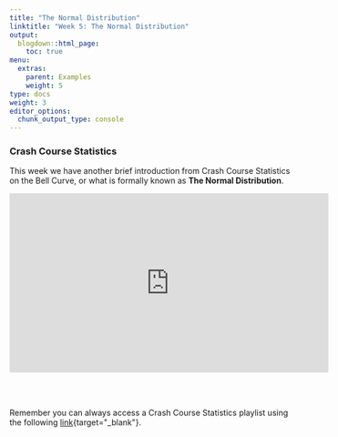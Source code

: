 ```yaml
---
title: "The Normal Distribution"
linktitle: "Week 5: The Normal Distribution"
output:
  blogdown::html_page:
    toc: true
menu:
  extras:
    parent: Examples
    weight: 5
type: docs
weight: 3
editor_options: 
  chunk_output_type: console
---
```


### Crash Course Statistics
This week we have another brief introduction from Crash Course Statistics on the Bell Curve, or what is formally known as **The Normal Distribution**.

<p align="center">
<iframe width="560" height="315" src="https://www.youtube.com/embed/rBjft49MAO8" frameborder="0" allow="accelerometer; autoplay; encrypted-media; gyroscope; picture-in-picture" allowfullscreen></iframe>
</p>
<br>
<br>

Remember you can always access a Crash Course Statistics playlist using the following  [link](https://www.youtube.com/playlist?list=PL8dPuuaLjXtNM_Y-bUAhblSAdWRnmBUcr){target="_blank"}.

